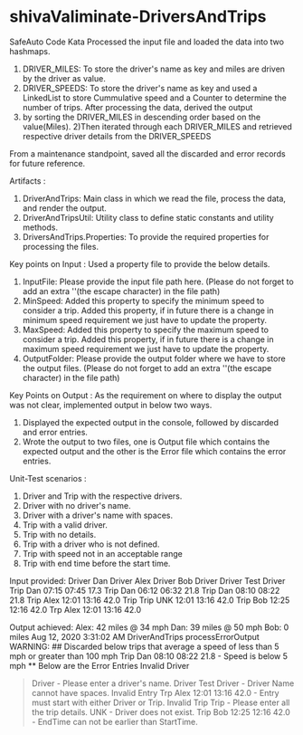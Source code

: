 # shivaValiminate-DriversAndTrips
SafeAuto Code Kata
Processed the input file and loaded the data into two hashmaps.
1) DRIVER_MILES: To store the driver's name as key and miles are driven by the driver as value.
2) DRIVER_SPEEDS: To store the driver's name as key and used a LinkedList to store Cummulative speed and a Counter to determine the number of trips.
After processing the data, derived the output
1) by sorting the DRIVER_MILES in descending order based on the value(Miles).
2)Then iterated through each DRIVER_MILES and retrieved respective driver details from the DRIVER_SPEEDS

From a maintenance standpoint, saved all the discarded and error records for future reference.

Artifacts :
1) DriverAndTrips: Main class in which we read the file, process the data, and render the output.
2) DriverAndTripsUtil: Utility class to define static constants and utility methods.
3) DriversAndTrips.Properties: To provide the required properties for processing the files.

Key points on Input :
Used a property file to provide the below details.
1) InputFile: Please provide the input file path here. (Please do not forget to add an extra '\'(the escape character) in the file path)
2) MinSpeed: Added this property to specify the minimum speed to consider a trip. Added this property, if in future there is a change in minimum speed requirement we just have to update the property.
3) MaxSpeed: Added this property to specify the maximum speed to consider a trip. Added this property, if in future there is a change in maximum speed requirement we just have to update the property.
4) OutputFolder: Please provide the output folder where we have to store the output files. (Please do not forget to add an extra '\'(the escape character) in the file path)

Key Points on Output :
As the requirement on where to display the output was not clear, implemented output in below two ways.
1) Displayed the expected output in the console, followed by discarded and error entries.
2) Wrote the output to two files, one is Output file which contains the expected output and the other is the Error file which contains the error entries.

Unit-Test scenarios :
1) Driver and Trip with the respective drivers.
2) Driver with no driver's name.
3) Driver with a driver's name with spaces.
4) Trip with a valid driver.
5) Trip with no details.
6) Trip with a driver who is not defined.
7) Trip with speed not in an acceptable range
8) Trip with end time before the start time.

Input provided:
Driver Dan
Driver Alex
Driver Bob
Driver
Driver Test Driver
Trip Dan 07:15 07:45 17.3
Trip Dan 06:12 06:32 21.8
Trip Dan 08:10 08:22 21.8
Trip Alex 12:01 13:16 42.0
Trip
Trip UNK 12:01 13:16 42.0
Trip Bob 12:25 12:16 42.0
Trp Alex 12:01 13:16 42.0

Output achieved:
Alex: 42 miles @ 34 mph
Dan: 39 miles @ 50 mph
Bob: 0 miles
Aug 12, 2020 3:31:02 AM DriverAndTrips processErrorOutput
WARNING: ## Discarded below trips that average a speed of less than 5 mph or greater than 100 mph
Trip Dan 08:10 08:22 21.8 - Speed is below 5 mph
** Below are the Error Entries
Invalid Driver
> Driver - Please enter a driver's name.
> Driver Test Driver - Driver Name cannot have spaces.
Invalid Entry
> Trp Alex 12:01 13:16 42.0 - Entry must start with either Driver or Trip.
Invalid Trip
> Trip - Please enter all the trip details.
> UNK - Driver does not exist.
> Trip Bob 12:25 12:16 42.0 - EndTime can not be earlier than StartTime.
